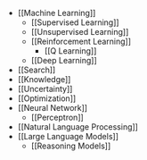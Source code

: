 - [[Machine Learning]]
	- [[Supervised Learning]]
	- [[Unsupervised Learning]]
	- [[Reinforcement Learning]]
	    - [[Q Learning]]
	- [[Deep Learning]]
- [[Search]]
- [[Knowledge]]
- [[Uncertainty]]
- [[Optimization]]
- [[Neural Network]]
    - [[Perceptron]]
- [[Natural Language Processing]]
- [[Large Language Models]]
	- [[Reasoning Models]]
